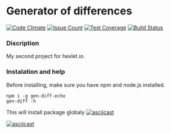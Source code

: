 # Generator of differences
[![Code Climate](https://codeclimate.com/github/echonok/project-lvl2-s333/badges/gpa.svg)](https://codeclimate.com/github/echonok/project-lvl2-s333)
[![Issue Count](https://codeclimate.com/github/echonok/project-lvl2-s333/badges/issue_count.svg)](https://codeclimate.com/github/echonok/project-lvl2-s333)
[![Test Coverage](https://api.codeclimate.com/v1/badges/5cab81b160e13f8c141d/test_coverage)](https://codeclimate.com/github/echonok/project-lvl2-s333/test_coverage)
[![Build Status](https://travis-ci.org/echonok/project-lvl2-s333.svg?branch=master)](https://travis-ci.org/echonok/project-lvl2-s333)

### Discription
My second project for hexlet.io.

### Instalation and help
Before installing, make sure you have npm and node.js installed.
```
npm i -g gen-diff-echo
gen-diff -h
```
This will install package globaly
[![asciicast](https://asciinema.org/a/IRUsV8Ir1ZpPmGfaJMS1DI6xy.png)](https://asciinema.org/a/IRUsV8Ir1ZpPmGfaJMS1DI6xy)

[![asciicast](https://asciinema.org/a/YUmfQErIb10kYcdBTCvLbMtKP.png)](https://asciinema.org/a/YUmfQErIb10kYcdBTCvLbMtKP)